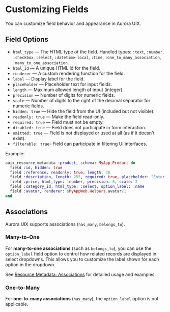 # Customizing Fields

You can customize field behavior and appearance in Aurora UIX.

## Field Options

- `html_type` — The HTML type of the field. Handled types: `:text`, `:number`, `:checkbox`, `:select`, `:datetime-local`, `:time`, `:one_to_many_association`, `:many_to_one_association`.
- `html_id` — A unique HTML id for the field.
- `renderer` — A custom rendering function for the field.
- `label` — Display label for the field.
- `placeholder` — Placeholder text for input fields.
- `length` — Maximum allowed length of input (integer).
- `precision` — Number of digits for numeric fields.
- `scale` — Number of digits to the right of the decimal separator for numeric fields.
- `hidden: true` — Hide the field from the UI (included but not visible).
- `readonly: true` — Make the field read-only.
- `required: true` — Field must not be empty.
- `disabled: true` — Field does not participate in form interaction.
- `omitted: true` — Field is not displayed or used at all (as if it doesn't exist).
- `filterable: true`- Field can participate in filtering UI interfaces.

Example:

```elixir
auix_resource_metadata :product, schema: MyApp.Product do
  field :id, hidden: true
  field :reference, readonly: true, length: 30
  field :description, length: 255, required: true, placeholder: "Enter description"
  field :price, html_type: :number, precision: 8, scale: 2
  field :category_id, html_type: :select, option_label: :name
  field :avatar, renderer: &MyAppWeb.Helpers.avatar/1
end
```

## Associations

Aurora UIX supports associations (`has_many`, `belongs_to`).

### Many-to-One

For **many-to-one associations** (such as `belongs_to`), you can use the `option_label` field option to control how related records are displayed in select dropdowns. This allows you to customize the label shown for each option in the dropdown.

See [Resource Metadata: Associations](../resource_metadata.md#associations) for detailed usage and examples.

### One-to-Many

For **one-to-many associations** (`has_many`), the `option_label` option is not applicable.

